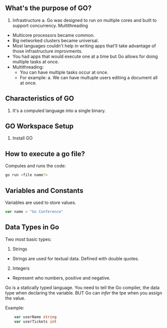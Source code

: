 ## What's the purpose of GO? 
1. Infrastructure 
a. Go was designed to run on multiple cores and built to support concurrency. Multithreading
- Multicore processors became common. 
- Big networked clusters became universal. 
- Most languages couldn't help in writing apps that'll take advantage of those infrastructure improvments. 
- You had apps that would execute one at a time but Go allows for doing multiple tasks at once. 
- Multithreading: 
    - You can have multiple tasks occur at once. 
    - For example: 
    a. We can have multuple users editing a document all at once. 

## Characteristics of GO 
1. It's a compuled language into a single binary. 

## GO Workspace Setup
1. Install GO 

## How to execute a go file? 
Compules and runs the code: 
```bash 
go run <file name?>
```

## Variables and Constants 
Variables are used to store values. 

```go 
var name = "Go Conference"
```

## Data Types in Go 
Two most basic types: 
1. Strings 
- Strings are used for textual data. Defined with double quotes. 
2. Integers
- Represent who numbers, positive and negative. 

Go is a statically typed language. You need to tell the Go compiler, the data type when declaring the variable. BUT Go can *infer* the tpe when you assign the value. 

Example: 

```go 
	var userName string
	var userTickets int
```